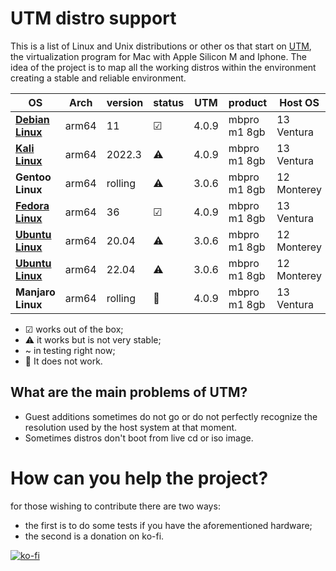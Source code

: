 # UTM distro support
This is a list of Linux and Unix distributions or other os that start on <a href="https://mac.getutm.app/">UTM</a>, the virtualization program for Mac with Apple Silicon M and Iphone.
The idea of the project is to map all the working distros within the environment creating a stable and reliable environment.

|       OS             |      Arch     |   version  |    status   |   UTM       |   product     |   Host OS    |
|----------------------|---------------|------------|-------------| ----------- | ------------- | ------------ |
|     **<a href="https://github.com/NF02/UTM-distro-support/blob/main/report/Debian11.md">Debian Linux</a>**       |     arm64     |     11     |      ☑      |  4.0.9      | mbpro m1 8gb  |  13 Ventura  |
|     **<a href="https://github.com/NF02/UTM-distro-support/blob/main/report/kali2022-3.md">Kali Linux</a>**   |     arm64     |  2022.3    |      ⚠      |  4.0.9      | mbpro m1 8gb  |  13 Ventura  |
|     **Gentoo Linux** |     arm64     |   rolling  |      ⚠      |  3.0.6      | mbpro m1 8gb  |  12 Monterey |
|     **<a href="https://github.com/NF02/UTM-distro-support/blob/main/report/Fedora36.md">Fedora Linux</a>** |     arm64     |     36     |      ☑      |  4.0.9      | mbpro m1 8gb  |  13 Ventura  |
|     **<a href="https://github.com/NF02/UTM-distro-support/blob/main/report/Ubuntu-2004.md">Ubuntu Linux</a>** |     arm64     |     20.04  |      ⚠      |  3.0.6      | mbpro m1 8gb  |  12 Monterey |
|     **<a href="https://github.com/NF02/UTM-distro-support/blob/main/report/Ubuntu-2204.md">Ubuntu Linux</a>** |     arm64     |     22.04  |      ⚠      |  3.0.6      | mbpro m1 8gb  |  12 Monterey |
|     **Manjaro Linux**   |     arm64     |  rolling    |       🚫     |  4.0.9      | mbpro m1 8gb  |  13 Ventura  |


- ☑ works out of the box;
- ⚠ it works but is not very stable;
- ~ in testing right now;
- 🚫 It does not work.

## What are the main problems of UTM?
- Guest additions sometimes do not go or do not perfectly recognize the resolution used by the host system at that moment.
- Sometimes distros don't boot from live cd or iso image.

# How can you help the project?
for those wishing to contribute there are two ways:
- the first is to do some tests if you have the aforementioned hardware;
- the second is a donation on ko-fi.

[![ko-fi](https://ko-fi.com/img/githubbutton_sm.svg)](https://ko-fi.com/A0A3CDMP9)
